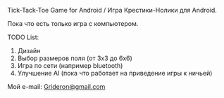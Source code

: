 Tick-Tack-Toe Game for Android / Игра Крестики-Нолики для Android.

Пока что есть только игра с компьютером.

TODO List:
1. Дизайн
2. Выбор размеров поля (от 3x3 до 6x6)
3. Игра по сети (например bluetooth)
4. Улучшение AI (пока что работает на приведение игры к ничьей)

Мой e-mail: Grideron@gmail.com